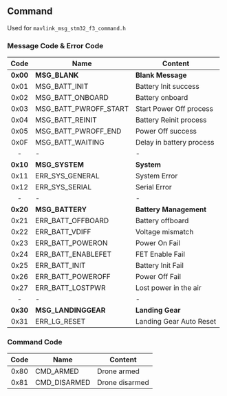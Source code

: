 ## Command

Used for `mavlink_msg_stm32_f3_command.h`

### Message Code & Error Code

|Code    |Name                  |Content                    |
|:-:     |-                     |-                          |
|**0x00**|**MSG_BLANK**         |**Blank Message**          |
|0x01    |MSG_BATT_INIT         |Battery Init success       |
|0x02    |MSG_BATT_ONBOARD      |Battery onboard            |
|0x03    |MSG_BATT_PWROFF_START |Start Power Off process    |
|0x04    |MSG_BATT_REINIT       |Battery Reinit process     |
|0x05    |MSG_BATT_PWROFF_END   |Power Off success          |
|0x0F    |MSG_BATT_WAITING      |Delay in battery process   |
|-       |-                     |-                          |
|**0x10**|**MSG_SYSTEM**        |**System**                 |
|0x11    |ERR_SYS_GENERAL       |System Error               |
|0x12    |ERR_SYS_SERIAL        |Serial Error               |
|-       |-                     |-                          |
|**0x20**|**MSG_BATTERY**       |**Battery Management**     |
|0x21    |ERR_BATT_OFFBOARD     |Battery offboard           |
|0x22    |ERR_BATT_VDIFF        |Voltage mismatch           |
|0x23    |ERR_BATT_POWERON      |Power On Fail              |
|0x24    |ERR_BATT_ENABLEFET    |FET Enable Fail            |
|0x25    |ERR_BATT_INIT         |Battery Init Fail          |
|0x26    |ERR_BATT_POWEROFF     |Power Off Fail             |
|0x27    |ERR_BATT_LOSTPWR      |Lost power in the air      |
|-       |-                     |-                          |
|**0x30**|**MSG_LANDINGGEAR**   |**Landing Gear**           |
|0x31    |ERR_LG_RESET          |Landing Gear Auto Reset    |

### Command Code

|Code    |Name               |Content                   |
|:-:     |-                  |-                         |
|0x80    |CMD_ARMED          |Drone armed               |
|0x81    |CMD_DISARMED       |Drone disarmed            |